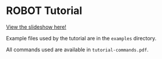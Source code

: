 # ROBOT Tutorial

[View the slideshow here!](https://ontodev.github.io/robot-tutorial)

Example files used by the tutorial are in the `examples` directory.

All commands used are available in `tutorial-commands.pdf`.
